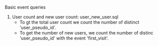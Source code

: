 Basic event queries

1. User count and new user count: user_new_user.sql
   - To gt the total user count we count the number of distinct 'user_pseudo_id'.
   - To get the number of new users, we count the number of distinc 'user_pseudo_id' with the event 'first_visit'.
   
